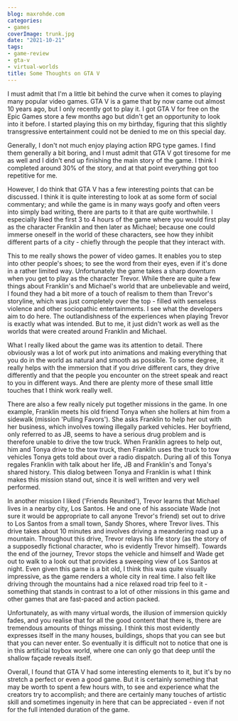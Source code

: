 ```yaml
---
blog: maxrohde.com
categories:
- games
coverImage: trunk.jpg
date: "2021-10-21"
tags:
- game-review
- gta-v
- virtual-worlds
title: Some Thoughts on GTA V
---
```


I must admit that I'm a little bit behind the curve when it comes to playing many popular video games. GTA V is a game that by now came out almost 10 years ago, but I only recently got to play it. I got GTA V for free on the Epic Games store a few months ago but didn't get an opportunity to look into it before. I started playing this on my birthday, figuring that this slightly transgressive entertainment could not be denied to me on this special day.

Generally, I don't not much enjoy playing action RPG type games. I find them generally a bit boring, and I must admit that GTA V got tiresome for me as well and I didn't end up finishing the main story of the game. I think I completed around 30% of the story, and at that point everything got too repetitive for me.

However, I do think that GTA V has a few interesting points that can be discussed. I think it is quite interesting to look at as some form of social commentary; and while the game is in many ways goofy and often veers into simply bad writing, there are parts to it that are quite worthwhile. I especially liked the first 3 to 4 hours of the game where you would first play as the character Franklin and then later as Michael; because one could immerse oneself in the world of these characters, see how they inhibit different parts of a city - chiefly through the people that they interact with.

This to me really shows the power of video games. It enables you to step into other people's shoes; to see the word from their eyes, even if it's done in a rather limited way. Unfortunately the game takes a sharp downturn when you get to play as the character Trevor. While there are quite a few things about Franklin's and Michael's world that are unbelievable and weird, I found they had a bit more of a touch of realism to them than Trevor's storyline, which was just completely over the top - filled with senseless violence and other sociopathic entertainments. I see what the developers aim to do here. The outlandishness of the experiences when playing Trevor is exactly what was intended. But to me, it just didn't work as well as the worlds that were created around Franklin and Michael.

What I really liked about the game was its attention to detail. There obviously was a lot of work put into animations and making everything that you do in the world as natural and smooth as possible. To some degree, it really helps with the immersion that if you drive different cars, they drive differently and that the people you encounter on the street speak and react to you in different ways. And there are plenty more of these small little touches that I think work really well.

There are also a few really nicely put together missions in the game. In one example, Franklin meets his old friend Tonya when she hollers at him from a sidewalk (mission 'Pulling Favors'). She asks Franklin to help her out with her business, which involves towing illegally parked vehicles. Her boyfriend, only referred to as JB, seems to have a serious drug problem and is therefore unable to drive the tow truck. When Franklin agrees to help out, him and Tonya drive to the tow truck, then Franklin uses the truck to tow vehicles Tonya gets told about over a radio dispatch. During all of this Tonya regales Franklin with talk about her life, JB and Franklin's and Tonya's shared history. This dialog between Tonya and Franklin is what I think makes this mission stand out, since it is well written and very well performed.

In another mission I liked ('Friends Reunited'), Trevor learns that Michael lives in a nearby city, Los Santos. He and one of his associate Wade (not sure it would be appropriate to call anyone Trevor's friend) set out to drive to Los Santos from a small town, Sandy Shores, where Trevor lives. This drive takes about 10 minutes and involves driving a meandering road up a mountain. Throughout this drive, Trevor relays his life story (as the story of a supposedly fictional character, who is evidently Trevor himself). Towards the end of the journey, Trevor stops the vehicle and himself and Wade get out to walk to a look out that provides a sweeping view of Los Santos at night. Even given this game is a bit old, I think this was quite visually impressive, as the game renders a whole city in real time. I also felt like driving through the mountains had a nice relaxed road trip feel to it - something that stands in contrast to a lot of other missions in this game and other games that are fast-paced and action packed.

Unfortunately, as with many virtual words, the illusion of immersion quickly fades, and you realise that for all the good content that there is, there are tremendous amounts of things missing. I think this most evidently expresses itself in the many houses, buildings, shops that you can see but that you can never enter. So eventually it is difficult not to notice that one is in this artificial toybox world, where one can only go that deep until the shallow façade reveals itself.

Overall, I found that GTA V had some interesting elements to it, but it's by no stretch a perfect or even a good game. But it is certainly something that may be worth to spent a few hours with, to see and experience what the creators try to accomplish; and there are certainly many touches of artistic skill and sometimes ingenuity in here that can be appreciated - even if not for the full intended duration of the game.
